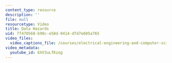 ```yaml
---
content_type: resource
description: ''
file: null
resourcetype: Video
title: Data Hazards
uid: 7f470568-b98c-e58d-9414-dfd7e605a765
video_files:
  video_captions_file: /courses/electrical-engineering-and-computer-science/6-004-computation-structures-spring-2017/c15/c15s2/c15s2v3/data-hazards-14-37-/6XV3uLfKzog.vtt
video_metadata:
  youtube_id: 6XV3uLfKzog
---
```


